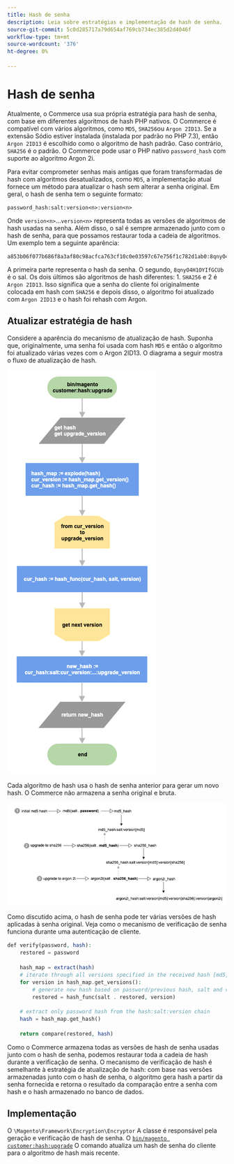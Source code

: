 ```yaml
---
title: Hash de senha
description: Leia sobre estratégias e implementação de hash de senha.
source-git-commit: 5c0d285717a79d654af769cb734ec385d2d4046f
workflow-type: tm+mt
source-wordcount: '376'
ht-degree: 0%

---
```



# Hash de senha

Atualmente, o Commerce usa sua própria estratégia para hash de senha, com base em diferentes algoritmos de hash PHP nativos. O Commerce é compatível com vários algoritmos, como `MD5`, `SHA256`ou `Argon 2ID13`. Se a extensão Sódio estiver instalada (instalada por padrão no PHP 7.3), então `Argon 2ID13` é escolhido como o algoritmo de hash padrão. Caso contrário, `SHA256` é o padrão. O Commerce pode usar o PHP nativo `password_hash` com suporte ao algoritmo Argon 2i.

Para evitar comprometer senhas mais antigas que foram transformadas de hash com algoritmos desatualizados, como `MD5`, a implementação atual fornece um método para atualizar o hash sem alterar a senha original. Em geral, o hash de senha tem o seguinte formato:

```text
password_hash:salt:version<n>:version<n>
```

Onde `version<n>`...`version<n>` representa todas as versões de algoritmos de hash usadas na senha. Além disso, o sal é sempre armazenado junto com o hash de senha, para que possamos restaurar toda a cadeia de algoritmos. Um exemplo tem a seguinte aparência:

```text
a853b06f077b686f8a3af80c98acfca763cf10c0e03597c67e756f1c782d1ab0:8qnyO4H1OYIfGCUb:1:2
```

A primeira parte representa o hash da senha. O segundo, `8qnyO4H1OYIfGCUb` é o sal. Os dois últimos são algoritmos de hash diferentes: 1. `SHA256` e 2 é `Argon 2ID13`. Isso significa que a senha do cliente foi originalmente colocada em hash com `SHA256` e depois disso, o algoritmo foi atualizado com `Argon 2ID13` e o hash foi rehash com Argon.

## Atualizar estratégia de hash

Considere a aparência do mecanismo de atualização de hash. Suponha que, originalmente, uma senha foi usada com hash `MD5` e então o algoritmo foi atualizado várias vezes com o Argon 2ID13. O diagrama a seguir mostra o fluxo de atualização de hash.

![Fluxo de trabalho de atualização de hash](../../assets/configuration/hash-upgrade-algorithm.png)

Cada algoritmo de hash usa o hash de senha anterior para gerar um novo hash. O Commerce não armazena a senha original e bruta.

![Estratégia de atualização de hash](../../assets/configuration/hash-upgrade-strategy.png)

Como discutido acima, o hash de senha pode ter várias versões de hash aplicadas à senha original.
Veja como o mecanismo de verificação de senha funciona durante uma autenticação de cliente.

```php
def verify(password, hash):
    restored = password

    hash_map = extract(hash)
    # iterate through all versions specified in the received hash [md5, sha256, argon2id13]
    for version in hash_map.get_versions():
        # generate new hash based on password/previous hash, salt and version
        restored = hash_func(salt . restored, version)

    # extract only password hash from the hash:salt:version chain
    hash = hash_map.get_hash()

    return compare(restored, hash)
```

Como o Commerce armazena todas as versões de hash de senha usadas junto com o hash de senha, podemos restaurar toda a cadeia de hash durante a verificação de senha. O mecanismo de verificação de hash é semelhante à estratégia de atualização de hash: com base nas versões armazenadas junto com o hash de senha, o algoritmo gera hash a partir da senha fornecida e retorna o resultado da comparação entre a senha com hash e o hash armazenado no banco de dados.

## Implementação

O `\Magento\Framework\Encryption\Encryptor` A classe é responsável pela geração e verificação de hash de senha. O [`bin/magento customer:hash:upgrade`](https://devdocs.magento.com/guides/v2.4/reference/cli/magento.html#customerhashupgrade) O comando atualiza um hash de senha do cliente para o algoritmo de hash mais recente.
